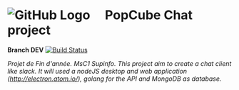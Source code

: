 # ![GitHub Logo](images/logo.png) &nbsp;&nbsp;&nbsp; PopCube Chat project

**Branch DEV** [![Build Status](https://travis-ci.com/titouanfreville/PopCube.svg?token=pQ5JuFHLtUEwNb123zaH&branch=master)](https://travis-ci.com/titouanfreville/PopCube)

*Projet de Fin d'année. MsC1 Supinfo.  This project aim to create a chat client like slack. It will used a nodeJS desktop and web application (http://electron.atom.io/), golang for the API and MongoDB as database.*
